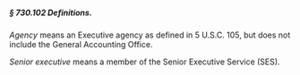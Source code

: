 ##### § 730.102 Definitions. #####

*Agency* means an Executive agency as defined in 5 U.S.C. 105, but does not include the General Accounting Office.

*Senior executive* means a member of the Senior Executive Service (SES).